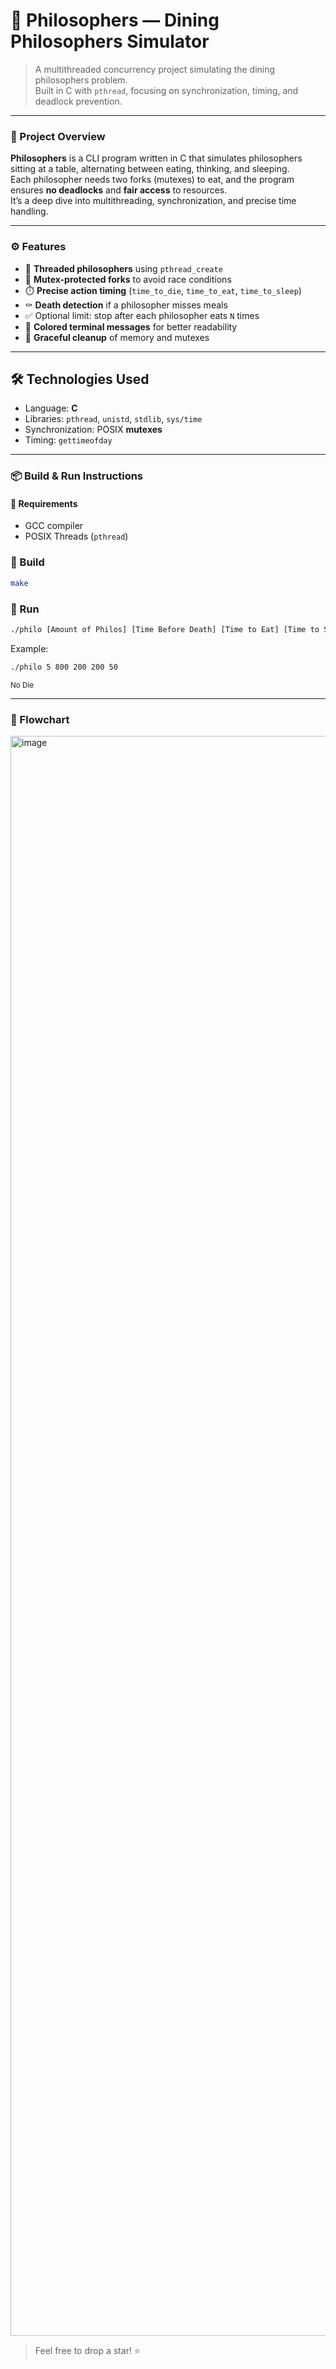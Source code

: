 # 🍝 Philosophers — Dining Philosophers Simulator

> A multithreaded concurrency project simulating the dining philosophers problem.  
> Built in C with `pthread`, focusing on synchronization, timing, and deadlock prevention.

---

### 📜 Project Overview

**Philosophers** is a CLI program written in C that simulates philosophers sitting at a table, alternating between eating, thinking, and sleeping.  
Each philosopher needs two forks (mutexes) to eat, and the program ensures **no deadlocks** and **fair access** to resources.  
It’s a deep dive into multithreading, synchronization, and precise time handling.

---

### ⚙️ Features

- 🧵 **Threaded philosophers** using `pthread_create`
- 🍴 **Mutex-protected forks** to avoid race conditions
- ⏱️ **Precise action timing** (`time_to_die`, `time_to_eat`, `time_to_sleep`)
- ⚰️ **Death detection** if a philosopher misses meals
- ✅ Optional limit: stop after each philosopher eats `N` times
- 🎨 **Colored terminal messages** for better readability
- 🧼 **Graceful cleanup** of memory and mutexes

---

## 🛠️ Technologies Used

- Language: **C**
- Libraries: `pthread`, `unistd`, `stdlib`, `sys/time`
- Synchronization: POSIX **mutexes**
- Timing: `gettimeofday`

---

### 📦 Build & Run Instructions

#### 🧰 Requirements
- GCC compiler
- POSIX Threads (`pthread`)

### 🔨 Build
```bash
make
```
### 🚀 Run
```bash
./philo [Amount of Philos] [Time Before Death] [Time to Eat] [Time to Sleep] ([Amount of Meals])
```

Example:
```bash
./philo 5 800 200 200 50
```
<sub>No Die</sub>

---

### 🔀 Flowchart
<img width="1290" height="2560" alt="image" src="https://github.com/user-attachments/assets/04608fa4-62e1-484d-8e7b-31bef9c1cdcc" />

> Feel free to drop a star! ⭐️
